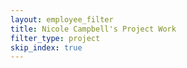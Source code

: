 ```yaml
---
layout: employee_filter
title: Nicole Campbell's Project Work
filter_type: project
skip_index: true
---
```

